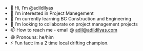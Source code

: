 - 👋 Hi, I’m @adildilyas
- 👀 I’m interested in Project Manegement
- 🌱 I’m currently learning BC Construction and Engineering
- 💞️ I’m looking to collaborate on project management projects
- 📫 How to reach me - email @ adil@adildilyas.com
- 😄 Pronouns: he/him
- ⚡ Fun fact: im a 2 time local drifting champion.

<!---
adildilyas/adildilyas is a ✨ special ✨ repository because its `README.md` (this file) appears on your GitHub profile.
You can click the Preview link to take a look at your changes.
--->
